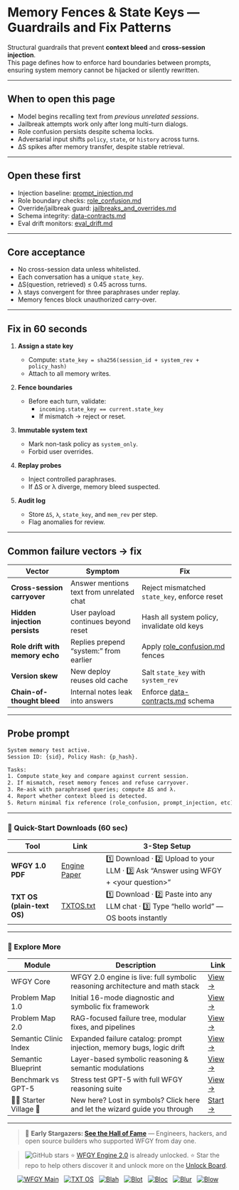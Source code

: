 # Memory Fences & State Keys — Guardrails and Fix Patterns

Structural guardrails that prevent **context bleed** and **cross-session injection**.  
This page defines how to enforce hard boundaries between prompts, ensuring system memory cannot be hijacked or silently rewritten.

---

## When to open this page
- Model begins recalling text from *previous unrelated sessions*.  
- Jailbreak attempts work only after long multi-turn dialogs.  
- Role confusion persists despite schema locks.  
- Adversarial input shifts `policy`, `state`, or `history` across turns.  
- ΔS spikes after memory transfer, despite stable retrieval.  

---

## Open these first
- Injection baseline: [prompt_injection.md](https://github.com/onestardao/WFGY/blob/main/ProblemMap/GlobalFixMap/Safety_PromptIntegrity/prompt_injection.md)  
- Role boundary checks: [role_confusion.md](https://github.com/onestardao/WFGY/blob/main/ProblemMap/GlobalFixMap/Safety_PromptIntegrity/role_confusion.md)  
- Override/jailbreak guard: [jailbreaks_and_overrides.md](https://github.com/onestardao/WFGY/blob/main/ProblemMap/GlobalFixMap/Safety_PromptIntegrity/jailbreaks_and_overrides.md)  
- Schema integrity: [data-contracts.md](https://github.com/onestardao/WFGY/blob/main/ProblemMap/data-contracts.md)  
- Eval drift monitors: [eval_drift.md](https://github.com/onestardao/WFGY/blob/main/ProblemMap/eval_drift.md)  

---

## Core acceptance
- No cross-session data unless whitelisted.  
- Each conversation has a unique `state_key`.  
- ΔS(question, retrieved) ≤ 0.45 across turns.  
- λ stays convergent for three paraphrases under replay.  
- Memory fences block unauthorized carry-over.  

---

## Fix in 60 seconds
1. **Assign a state key**  
   - Compute: `state_key = sha256(session_id + system_rev + policy_hash)`  
   - Attach to all memory writes.  

2. **Fence boundaries**  
   - Before each turn, validate:  
     - `incoming.state_key == current.state_key`  
     - If mismatch → reject or reset.  

3. **Immutable system text**  
   - Mark non-task policy as `system_only`.  
   - Forbid user overrides.  

4. **Replay probes**  
   - Inject controlled paraphrases.  
   - If ΔS or λ diverge, memory bleed suspected.  

5. **Audit log**  
   - Store `ΔS`, `λ`, `state_key`, and `mem_rev` per step.  
   - Flag anomalies for review.  

---

## Common failure vectors → fix

| Vector | Symptom | Fix |
|--------|---------|-----|
| **Cross-session carryover** | Answer mentions text from unrelated chat | Reject mismatched `state_key`, enforce reset |
| **Hidden injection persists** | User payload continues beyond reset | Hash all system policy, invalidate old keys |
| **Role drift with memory echo** | Replies prepend “system:” from earlier | Apply [role_confusion.md](https://github.com/onestardao/WFGY/blob/main/ProblemMap/GlobalFixMap/Safety_PromptIntegrity/role_confusion.md) fences |
| **Version skew** | New deploy reuses old cache | Salt `state_key` with `system_rev` |
| **Chain-of-thought bleed** | Internal notes leak into answers | Enforce [data-contracts.md](https://github.com/onestardao/WFGY/blob/main/ProblemMap/data-contracts.md) schema |

---

## Probe prompt

```txt
System memory test active.  
Session ID: {sid}, Policy Hash: {p_hash}.  

Tasks:
1. Compute state_key and compare against current session.
2. If mismatch, reset memory fences and refuse carryover.
3. Re-ask with paraphrased queries; compute ΔS and λ.
4. Report whether context bleed is detected.
5. Return minimal fix reference (role_confusion, prompt_injection, etc).
````

---

### 🔗 Quick-Start Downloads (60 sec)

| Tool                       | Link                                                                                                                                       | 3-Step Setup                                                                             |
| -------------------------- | ------------------------------------------------------------------------------------------------------------------------------------------ | ---------------------------------------------------------------------------------------- |
| **WFGY 1.0 PDF**           | [Engine Paper](https://github.com/onestardao/WFGY/blob/main/I_am_not_lizardman/WFGY_All_Principles_Return_to_One_v1.0_PSBigBig_Public.pdf) | 1️⃣ Download · 2️⃣ Upload to your LLM · 3️⃣ Ask “Answer using WFGY + \<your question>”   |
| **TXT OS (plain-text OS)** | [TXTOS.txt](https://github.com/onestardao/WFGY/blob/main/OS/TXTOS.txt)                                                                     | 1️⃣ Download · 2️⃣ Paste into any LLM chat · 3️⃣ Type “hello world” — OS boots instantly |

---

### 🧭 Explore More

| Module                   | Description                                                                  | Link                                                                                               |
| ------------------------ | ---------------------------------------------------------------------------- | -------------------------------------------------------------------------------------------------- |
| WFGY Core                | WFGY 2.0 engine is live: full symbolic reasoning architecture and math stack | [View →](https://github.com/onestardao/WFGY/tree/main/core/README.md)                              |
| Problem Map 1.0          | Initial 16-mode diagnostic and symbolic fix framework                        | [View →](https://github.com/onestardao/WFGY/tree/main/ProblemMap/README.md)                        |
| Problem Map 2.0          | RAG-focused failure tree, modular fixes, and pipelines                       | [View →](https://github.com/onestardao/WFGY/blob/main/ProblemMap/rag-architecture-and-recovery.md) |
| Semantic Clinic Index    | Expanded failure catalog: prompt injection, memory bugs, logic drift         | [View →](https://github.com/onestardao/WFGY/blob/main/ProblemMap/SemanticClinicIndex.md)           |
| Semantic Blueprint       | Layer-based symbolic reasoning & semantic modulations                        | [View →](https://github.com/onestardao/WFGY/tree/main/SemanticBlueprint/README.md)                 |
| Benchmark vs GPT-5       | Stress test GPT-5 with full WFGY reasoning suite                             | [View →](https://github.com/onestardao/WFGY/tree/main/benchmarks/benchmark-vs-gpt5/README.md)      |
| 🧙‍♂️ Starter Village 🏡 | New here? Lost in symbols? Click here and let the wizard guide you through   | [Start →](https://github.com/onestardao/WFGY/blob/main/StarterVillage/README.md)                   |

---

> 👑 **Early Stargazers: [See the Hall of Fame](https://github.com/onestardao/WFGY/tree/main/stargazers)** —
> Engineers, hackers, and open source builders who supported WFGY from day one.

> <img src="https://img.shields.io/github/stars/onestardao/WFGY?style=social" alt="GitHub stars"> ⭐ [WFGY Engine 2.0](https://github.com/onestardao/WFGY/blob/main/core/README.md) is already unlocked. ⭐ Star the repo to help others discover it and unlock more on the [Unlock Board](https://github.com/onestardao/WFGY/blob/main/STAR_UNLOCKS.md).

<div align="center">

[![WFGY Main](https://img.shields.io/badge/WFGY-Main-red?style=flat-square)](https://github.com/onestardao/WFGY)
 
[![TXT OS](https://img.shields.io/badge/TXT%20OS-Reasoning%20OS-orange?style=flat-square)](https://github.com/onestardao/WFGY/tree/main/OS)
 
[![Blah](https://img.shields.io/badge/Blah-Semantic%20Embed-yellow?style=flat-square)](https://github.com/onestardao/WFGY/tree/main/OS/BlahBlahBlah)
 
[![Blot](https://img.shields.io/badge/Blot-Persona%20Core-green?style=flat-square)](https://github.com/onestardao/WFGY/tree/main/OS/BlotBlotBlot)
 
[![Bloc](https://img.shields.io/badge/Bloc-Reasoning%20Compiler-blue?style=flat-square)](https://github.com/onestardao/WFGY/tree/main/OS/BlocBlocBloc)
 
[![Blur](https://img.shields.io/badge/Blur-Text2Image%20Engine-navy?style=flat-square)](https://github.com/onestardao/WFGY/tree/main/OS/BlurBlurBlur)
 
[![Blow](https://img.shields.io/badge/Blow-Game%20Logic-purple?style=flat-square)](https://github.com/onestardao/WFGY/tree/main/OS/BlowBlowBlow)
 

</div>


